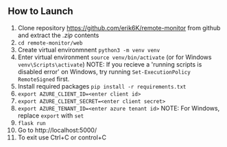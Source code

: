 ## How to Launch
1. Clone repository https://github.com/erik6K/remote-monitor from github and extract the *.zip* contents
2.  `cd remote-monitor/web`
3. Create virtual environmnent `python3 -m venv venv`
4. Enter virtual environment `source venv/bin/activate` (or for Windows `venv\Scripts\activate`)
NOTE: If you recieve a 'running scripts is disabled error' on Windows, try running `Set-ExecutionPolicy RemoteSigned` first. 
5. Install required packages `pip install -r requirements.txt`
6. `export AZURE_CLIENT_ID=<enter client id>`
7. `export AZURE_CLIENT_SECRET=<enter client secret>`
8. `export AZURE_TENANT_ID=<enter azure tenant id>`
NOTE: For Windows, replace `export` with `set`
9. `flask run`
10. Go to http://localhost:5000/
11. To exit use Ctrl+C or control+C